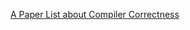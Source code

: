 <!-- # Blog List -->

[A Paper List about Compiler Correctness](./CompilerCorrectness.md)
<!-- 
[A Summary of My Internship at OneFlow](./OneFlowIntern.md) -->